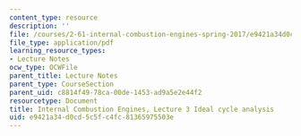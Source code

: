 ```yaml
---
content_type: resource
description: ''
file: /courses/2-61-internal-combustion-engines-spring-2017/e9421a34d0cd5c5fc4fc81365975503e_MIT2_61S17_lec3.pdf
file_type: application/pdf
learning_resource_types:
- Lecture Notes
ocw_type: OCWFile
parent_title: Lecture Notes
parent_type: CourseSection
parent_uid: c8814f49-78ca-00de-1453-ad9a5e2e44f2
resourcetype: Document
title: Internal Combustion Engines, Lecture 3 Ideal cycle analysis
uid: e9421a34-d0cd-5c5f-c4fc-81365975503e
---
```

